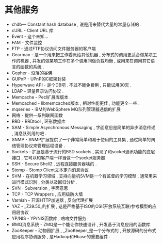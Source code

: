 # 其他服务

* chdb— Constant hash database , 说是用来替代大量的常量存储的 . 
* cURL - Client URL 库
* Event - 这个未知...
* FAM - 文件监控
* FTP - 通过FTP协议访问文件服务器的客户端
* Gearman - 是一个用来把工作委派给其他机器 , 分布式的调用更适合做某项工作的机器 , 并发的做某项工作在多个调用间做负载均衡 , 或用来在调用其它语言的函数的系统 . 
* Gopher - 没落的谷佛
* GUPnP - UPnP的C框架封装
* Hyperwave API -  是个DB吧 . 不过不能免费用 , 只能试用30天 . 
* LDAP - 轻量目录访问协议 . 
* Memcache - Pecl扩展库版本 . 
* Memcached - libmemcached版本 , 相对性能更佳 , 功能更全一些 . 
* mqseries - IBM的WebSphere MQ队列管理器通信的扩展
* 网络 - 提供一系列联网函数
* RRD - RRDtool , 环形数据库
* SAM - Simple Asynchronous Messaging , 字面意思是简单的异步消息传递 , 消息队列用的吧 . 
* SNMP - SNMP扩展提供了一个非常简单和易于使用的工具集 , 通过简单的网络管理协议来管理远程设备 . 
* Sockets - 扩展是基于流行的BSD sockets , 实现了和socket通讯功能的底层接口 , 它可以和客户端一样当做一个socket服务器
* SSH - Secure Shell2 , 远程连接服务器啥的 . 
* Stomp - Stomp Client文本定向消息协议
* SVM - 在机器学习领域 , 支持向量机SVM是一个有监督的学习模型 , 通常用来进行模式识别 , 分类以及回归分析 . 
* SVN - Subversion , 字面意思
* TCP - TCP Wrappers , 应用级防火墙
* Varnish - 开源HTTP加速器 , 反向代理扩展
* YAZ - _Z39.50_的扩展 , 这是严格基于ISO的OSI\(开放系统互联\)参考模型的应用层协议
* YP/NIS - YP/NIS函数库 , 啥啥文件服务
* ØMQ消息系统 -  ZMQ是一个能让你快速设计 , 开发基于消息应用的函数库
* ZooKeeper - 动物园扩展 , _ZooKeeper_是一个分布式的 , 开放源码的分布式应用程序协调服务 , 是Hadoop和Hbase的重要组件 . 



